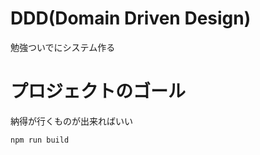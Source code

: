 # DDD(Domain Driven Design)
勉強ついでにシステム作る

# プロジェクトのゴール
納得が行くものが出来ればいい

```プロジェクトのビルド
npm run build
```